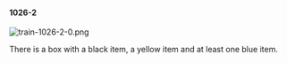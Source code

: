 #### 1026-2
![train-1026-2-0.png](https://github.com/lil-lab/nlvr/raw/master/nlvr/train/images/79/train-1026-2-0.png "train-1026-2-0.png")

There is a box with a black item, a yellow item and at least one blue item.